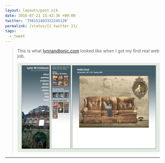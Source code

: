 ```yaml
---
layout: layouts/post.njk
date: 2016-07-21 15:42:36 +00:00
twitter: '756152403322245120'
permalink: /status/{{ twitter }}/
tags: 
  - tweet
---
```


> This is what [lynnandtonic.com](https://lynnandtonic.com) looked like when I got my first real web job. 
> 
> ![three-frame website](/img/756152403322245120-Cn5kkQdUAAA0DlI.jpg)

---
